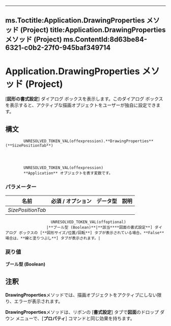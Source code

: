

---
ms.Toctitle:Application.DrawingProperties メソッド (Project)
title:Application.DrawingProperties メソッド (Project)
ms.ContentId:8d63be84-6321-c0b2-27f0-945baf349714
---
# Application.DrawingProperties メソッド (Project)




[**図形の書式設定**] ダイアログ ボックスを表示します。このダイアログ ボックスを表示すると、アクティブな描画オブジェクトをユーザーが独自に設定できます。

## 構文

            UNRESOLVED_TOKEN_VAL(offexpression).**DrawingProperties**(**SizePositionTab**)




            UNRESOLVED_TOKEN_VAL(offexpression)
            **Application** オブジェクトを表す変数です。

### パラメーター

|**名前**|**必須 / オプション**|**データ型**|**説明**|
|---|---|---|---|
|*SizePositionTab*|
                        UNRESOLVED_TOKEN_VAL(offoptional)
                      |**ブール型 (Boolean)**|**該当****図面の書式設定**] ダイアログ ボックスの [**図形サイズ/位置/回転**] タブが表示されている場合。**False**場合は、**線と塗りつぶし**] タブが表示されます。|



### 戻り値
**ブール型 (Boolean)**





## 注釈
**DrawingProperties**メソッドでは、描画オブジェクトをアクティブにしない限り、エラーが表示されます。



**DrawingProperties**メソッドは、リボンの [**書式設定**] タブで**図面**のドロップ ダウン メニューで、[**プロパティ**] コマンドと同じ効果を持ちます。




